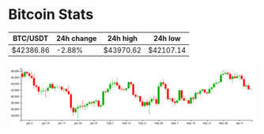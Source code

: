 # Bitcoin Stats

BTC/USDT|24h change|24h high|24h low|
|---|---|---|---|
|$42386.86|-2.88%|$43970.62|$42107.14|

<img src="./chart.svg">
